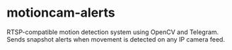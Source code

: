 # motioncam-alerts
RTSP-compatible motion detection system using OpenCV and Telegram. Sends snapshot alerts when movement is detected on any IP camera feed.

